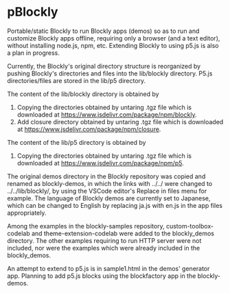 # pBlockly
Portable/static Blockly to run Blockly apps (demos) so as to run and customize Blockly apps offline, requiring only a browser (and a text editor), without installing node.js, npm, etc. Extending Blockly to using p5.js is also a plan in progress.

Currently, the Blockly's original directory structure is reorganized by pushing Blockly's directories and files into the lib/blockly directory. P5.js directories/files are stored in the lib/p5 directory.

The content of the lib/blockly directory is obtained by
1. Copying the directories obtained by untaring .tgz file which is downloaded at https://www.jsdelivr.com/package/npm/blockly.
1. Add closure directory obtained by untaring .tgz file which is downloaded at https://www.jsdelivr.com/package/npm/closure. 

The content of the lib/p5 directory is obtained by
1. Copying the directories obtained by untaring .tgz file which is downloaded at https://www.jsdelivr.com/package/npm/p5.

The original demos directory in the Blockly repository was copied and renamed as blockly-demos, in which the links with ../../  were changed to ../../lib/blockly/, by using the VSCode editor's Replace in files menu for example. The language of Blockly demos are currently set to Japanese, which can be changed to English by replacing ja.js with en.js in the app files appropriately.

Among the examples in the blockly-samples repository, custom-toolbox-codelab and theme-extension-codelab were added to the blockly_demos directory. The other examples requiring to run HTTP server were not included, nor were the examples which were already included in the blockly_demos. 

An attempt to extend to p5.js is in sample1.html in the demos' generator app. Planning to add p5.js blocks using the blockfactory app in the blockly-demos.

